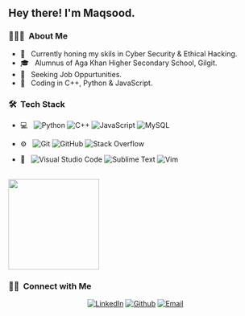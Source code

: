 <h2> Hey there! I'm Maqsood.</h2>

<h3> 👨🏻‍💻 &nbsp;About Me </h3>

- 🔭 &nbsp; Currently honing my skils in Cyber Security & Ethical Hacking.
- 🎓 &nbsp; Alumnus of Aga Khan Higher Secondary School, Gilgit.
- 💼 &nbsp; Seeking Job Oppurtunities.
- 🌱 &nbsp; Coding in C++, Python & JavaScript.

<h3> 🛠 &nbsp;Tech Stack</h3>

- 💻 &nbsp;
  ![Python](https://img.shields.io/badge/-Python-333333?style=flat&logo=python)
  ![C++](https://img.shields.io/badge/-C++-333333?style=flat&logo=C%2B%2B&logoColor=00599C)
  ![JavaScript](https://img.shields.io/badge/-JavaScript-333333?style=flat&logo=javascript)
  ![MySQL](https://img.shields.io/badge/-MySQL-333333?style=flat&logo=mysql)
  
- ⚙️ &nbsp;
  ![Git](https://img.shields.io/badge/-Git-333333?style=flat&logo=git)
  ![GitHub](https://img.shields.io/badge/-GitHub-333333?style=flat&logo=github)
  ![Stack Overflow](https://img.shields.io/badge/-Stack%20Overflow-333333?style=flat&logo=stack-overflow)
  
- 🔧 &nbsp;
  ![Visual Studio Code](https://img.shields.io/badge/-Visual%20Studio%20Code-333333?style=flat&logo=visual-studio-code&logoColor=007ACC)
  ![Sublime Text](https://img.shields.io/badge/Sublime-333333?style=flat&logo=sublime-text)
  ![Vim](https://img.shields.io/badge/-Vim-333333?style=flat&logo=vim)
  
<br/>

<a href="https://github.com/mqsdraisk">
  <img height="180em" src="https://github-readme-stats.vercel.app/api?username=mqsdraisk&theme=buefy&show_icons=true" />
<!--   <img height="180em" src="https://github-readme-stats.vercel.app/api/top-langs/?username=mqsdraisk&theme=buefy&layout=compact" /> -->
</a>

<br/>

<h3> 🤝🏻 &nbsp;Connect with Me </h3>

<p align="center">
<a href="https://www.linkedin.com/in/mqsdraisk/"><img alt="LinkedIn" src="https://img.shields.io/badge/LinkedIn-Maqsood%20Rais-blue?style=flat-square&logo=linkedin"></a>
<a href="https://www.github.com/mqsdraisk/"><img alt="Github" src="https://img.shields.io/badge/Github-Maqsood%20Rais-blue?style=flat-square&logo=Github"></a>
<a href="mailto:dev.maqsoodraisk.protonmail.com"><img alt="Email" src="https://img.shields.io/badge/Email-dev.maqsoodraisk@protonmail.com-blue?style=flat-square&logo=gmail"></a>
</p>
